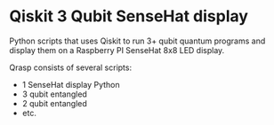 # Qiskit 3 Qubit SenseHat display
Python scripts that uses Qiskit to run 3+ qubit quantum programs and display them on a Raspberry PI SenseHat 8x8 LED display.

Qrasp consists of several scripts:
- 1 SenseHat display Python
- 3 qubit entangled
- 2 qubit entangled
-  etc.

